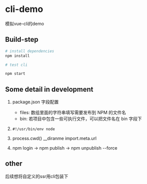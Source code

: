 # cli-demo

模拟vue-cli的demo

## Build-step

``` bash
# install dependencies
npm install

# test cli

npm start
```

## Some detail in development

1. package.json 字段配置
    - files: 数组里面的字符串填写需要发布到 NPM 的文件名
    - bin: 若项目中包含一些可执行文件，可以把文件名在 bin 字段下

2. ```#!/usr/bin/env node```
3. process.cwd() __diranme import.meta.url
4. npm login -> npm publish -> npm unpublish --force

## other 

后续想将自定义的ssr用cli包装下
